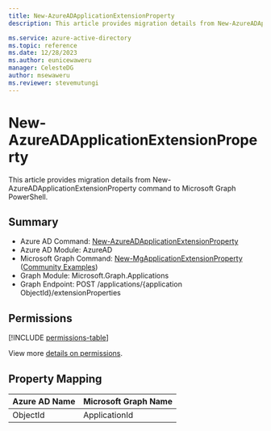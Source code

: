 ```yaml
---
title: New-AzureADApplicationExtensionProperty
description: This article provides migration details from New-AzureADApplicationExtensionProperty command to Microsoft Graph PowerShell.

ms.service: azure-active-directory
ms.topic: reference
ms.date: 12/28/2023
ms.author: eunicewaweru
manager: CelesteDG
author: msewaweru
ms.reviewer: stevemutungi
---
```


# New-AzureADApplicationExtensionProperty

This article provides migration details from New-AzureADApplicationExtensionProperty command to Microsoft Graph PowerShell.

## Summary

+ Azure AD Command: [New-AzureADApplicationExtensionProperty](/powershell/module/azuread/new-azureadapplicationextensionproperty)
+ Azure AD Module: AzureAD
+ Microsoft Graph Command: [New-MgApplicationExtensionProperty](/powershell/module/microsoft.graph.applications/new-mgapplicationextensionproperty) ([Community Examples](https://github.com/orgs/msgraph/discussions?discussions_q=New-MgApplicationExtensionProperty))
+ Graph Module: Microsoft.Graph.Applications
+ Graph Endpoint: POST /applications/{application ObjectId}/extensionProperties

## Permissions

[!INCLUDE [permissions-table](~/graphref/api-reference/v1.0/includes/permissions/application-post-extensionproperty-permissions.md)]

View more [details on permissions](/graph/api/application-post-extensionproperty#permissions).

## Property Mapping

|Azure AD Name|Microsoft Graph Name|
|---|---|
|ObjectId|ApplicationId|